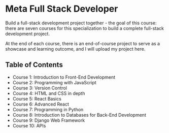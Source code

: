 # Meta Full Stack Developer


Build a full-stack development project together - the goal of this course: there are seven courses for this specialization to build a complete full-stack development project.

At the end of each course, there is an end-of-course project to serve as a showcase and learning outcome, and I will upload my project here. 


## Table of Contents

- Course 1: Introduction to Front-End Development
- Course 2: Programming with JavaScript
- Course 3: Version Control
- Course 4: HTML and CSS in depth
- Course 5: React Basics
- Course 6: Advanced React
- Course 7: Programming in Python
- Course 8: Introduction to Databases for Back-End Development
- Course 9: Django Web Framework
- Course 10: APIs


<!-- - [Course 1: Introduction to Front-End Development](#course-1-introduction-to-front-end-development)
- [Course 2: Programming with JavaScript](#course-2-programming-with-javascript)
- [Course 3: Version Control](#course-3-version-control)
- [Course 4: HTML and CSS in depth](#course-4-html-and-css-in-depth)
- [Course 5: React Basics](#course-5-react-basics)
- [Course 6: Advanced React](#course-6-advanced-react)
- [Course 7: Programming in Python](#course-7-programming-in-python)
- [Course 8: Introduction to Databases for Back-End Development](#course-8-introduction-to-databases-for-back-end-development)
- [Course 9: Django Web Framework](#course-9-django-web-framework)
- [Course 10: APIs](#course-10-apis) -->


<!-- 
## Course 1: Introduction to Front-End Development


## Course 2: Programming with JavaScript


## Course 3: Version Control


## Course 4: HTML and CSS in depth


## Course 5: React Basics


## Course 6: Advanced React


## Course 7: Programming in Python


## Course 8: Introduction to Databases for Back-End Development


## Course 9: Django Web Framework


## Course 10: APIs 
-->